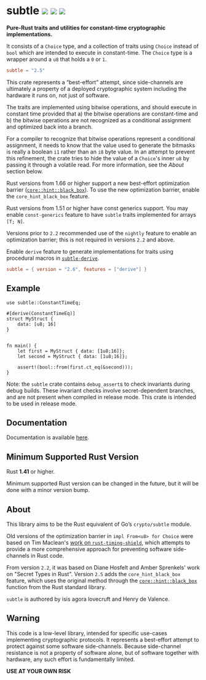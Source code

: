 # subtle [![](https://img.shields.io/crates/v/subtle.svg)](https://crates.io/crates/subtle) [![](https://img.shields.io/badge/dynamic/json.svg?label=docs&uri=https%3A%2F%2Fcrates.io%2Fapi%2Fv1%2Fcrates%2Fsubtle%2Fversions&query=%24.versions%5B0%5D.num&colorB=4F74A6)](https://doc.dalek.rs/subtle) [![](https://travis-ci.org/dalek-cryptography/subtle.svg?branch=master)](https://travis-ci.org/dalek-cryptography/subtle)

**Pure-Rust traits and utilities for constant-time cryptographic implementations.**

It consists of a `Choice` type, and a collection of traits using `Choice`
instead of `bool` which are intended to execute in constant-time.  The `Choice`
type is a wrapper around a `u8` that holds a `0` or `1`.

```toml
subtle = "2.5"
```

This crate represents a “best-effort” attempt, since side-channels
are ultimately a property of a deployed cryptographic system
including the hardware it runs on, not just of software.

The traits are implemented using bitwise operations, and should execute in
constant time provided that a) the bitwise operations are constant-time and
b) the bitwise operations are not recognized as a conditional assignment and
optimized back into a branch.

For a compiler to recognize that bitwise operations represent a conditional
assignment, it needs to know that the value used to generate the bitmasks is
really a boolean `i1` rather than an `i8` byte value. In an attempt to
prevent this refinement, the crate tries to hide the value of a `Choice`'s
inner `u8` by passing it through a volatile read. For more information, see
the _About_ section below.

Rust versions from 1.66 or higher support a new best-effort optimization
barrier ([`core::hint::black_box`]).  To use the new optimization barrier,
enable the `core_hint_black_box` feature.

Rust versions from 1.51 or higher have const generics support. You may enable
`const-generics` feature to have `subtle` traits implemented for arrays `[T; N]`.

Versions prior to `2.2` recommended use of the `nightly` feature to enable an
optimization barrier; this is not required in versions `2.2` and above.

Enable `derive` feature to generate implementations for traits using procedural 
macros in [`subtle-derive`].

```toml
subtle = { version = "2.6", features = ["derive"] }
```

## Example

```ignore
use subtle::ConstantTimeEq;

#[derive(ConstantTimeEq)]
struct MyStruct {
    data: [u8; 16]
}


fn main() {
    let first = MyStruct { data: [1u8;16]};
    let second = MyStruct { data: [1u8;16]};

    assert!(bool::from(first.ct_eq(&second)));
}
```

Note: the `subtle` crate contains `debug_assert`s to check invariants during
debug builds. These invariant checks involve secret-dependent branches, and
are not present when compiled in release mode. This crate is intended to be
used in release mode.

## Documentation

Documentation is available [here][docs].

## Minimum Supported Rust Version

Rust **1.41** or higher.

Minimum supported Rust version can be changed in the future, but it will be done with a minor version bump.

## About

This library aims to be the Rust equivalent of Go’s `crypto/subtle` module.

Old versions of the optimization barrier in `impl From<u8> for Choice` were
based on Tim Maclean's [work on `rust-timing-shield`][rust-timing-shield],
which attempts to provide a more comprehensive approach for preventing
software side-channels in Rust code.

From version `2.2`, it was based on Diane Hosfelt and Amber Sprenkels' work on
"Secret Types in Rust".  Version `2.5` adds the `core_hint_black_box` feature,
which uses the original method through the [`core::hint::black_box`] function
from the Rust standard library.

`subtle` is authored by isis agora lovecruft and Henry de Valence.

## Warning

This code is a low-level library, intended for specific use-cases implementing
cryptographic protocols.  It represents a best-effort attempt to protect
against some software side-channels.  Because side-channel resistance is not a
property of software alone, but of software together with hardware, any such
effort is fundamentally limited.

**USE AT YOUR OWN RISK**

[docs]: https://docs.rs/subtle
[`core::hint::black_box`]: https://doc.rust-lang.org/core/hint/fn.black_box.html
[rust-timing-shield]: https://www.chosenplaintext.ca/open-source/rust-timing-shield/security
[`subtle-derive`]: https://crates.io/crates/subtle-derive